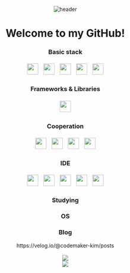 <div align="center">

![header](https://capsule-render.vercel.app/api?type=waving&color=timeGradient&height=200&section=header&text=KimSumin&fontSize=50&animation=twinkling&fontAlign=75)

# Welcome to my GitHub! 
<h3>Basic stack</h3>
<div align="center">
  <img src="https://img.shields.io/badge/HTML5-E34F26?style=for-the-badge&logo=HTML5&logoColor=white" style="height: 30px; margin: 5px;">
  <img src="https://img.shields.io/badge/CSS3-1572B6?style=for-the-badge&logo=CSS3&logoColor=white" style="height: 30px; margin: 5px;">
  <img src="https://img.shields.io/badge/JavaScript-F7DF1E?style=for-the-badge&logo=JavaScript&logoColor=white" style="height: 30px; margin: 5px;">
  <img src="https://img.shields.io/badge/Java-007396?style=for-the-badge&logo=Java&logoColor=white" style="height: 30px; margin: 5px;">
  <img src="https://img.shields.io/badge/Python-3776AB?style=for-the-badge&logo=Python&logoColor=white" style="height: 30px; margin: 5px;">
</div>

<h3>Frameworks & Libraries</h3>
<div align="center">
  <img src="https://img.shields.io/badge/Spring%20Boot-6DB33F?style=for-the-badge&logo=Spring%20Boot&logoColor=white" style="height: 30px; margin: 5px;">
</div>

<h3>Cooperation</h3>
<div align="center">
  <img src="https://img.shields.io/badge/git-F05032?style=for-the-badge&logo=git&logoColor=white" style="height: 30px; margin: 5px;">
  <img src="https://img.shields.io/badge/github-181717?style=for-the-badge&logo=github&logoColor=white" style="height: 30px; margin: 5px;">
  <img src="https://img.shields.io/badge/gitkraken-179287?style=for-the-badge&logo=gitkraken&logoColor=white" style="height: 30px; margin: 5px;">
  <img src="https://img.shields.io/badge/notion-000000?style=for-the-badge&logo=notion&logoColor=white" style="height: 30px; margin: 5px;">
</div>

<h3>IDE</h3>
<div align="center">
  <img src="https://img.shields.io/badge/VSCODE-40AEF0?style=for-the-badge&logo=VSCODE&logoColor=white" style="height: 30px; margin: 5px;">
  <img src="https://img.shields.io/badge/intellij idea-000000?style=for-the-badge&logo=intellijidea&logoColor=white" style="height: 30px; margin: 5px;">
  <img src="https://img.shields.io/badge/eclipse-2C2255?style=for-the-badge&logo=eclipse&logoColor=white" style="height: 30px; margin: 5px;">
  <img src="https://img.shields.io/badge/google colab-F9AB00?style=for-the-badge&logo=google colab&logoColor=white" style="height: 30px; margin: 5px;">
  <img src="https://img.shields.io/badge/jupyter-F37626?style=for-the-badge&logo=jupyter&logoColor=white" style="height: 30px; margin: 5px;">
</div>

<h3>Studying</h3>
<div align="center">
</div>

<h3>OS</h3>
<div align="center">
</div>

<h3>Blog</h3>
<div align="center">
  https://velog.io/@codemaker-kim/posts
</div>


<br/>
<img src="https://github-readme-stats.vercel.app/api?username=codemaker-kim&show_icons=true" /> <br/>
<img src="https://github-readme-stats.vercel.app/api/top-langs/?username=codemaker-kim&hide=jupyter%20notebook&layout=compact" /> <br/>


</div>
<br/>
<br/>

<!--
**codemaker-kim/codemaker-kim** is a ✨ _special_ ✨ repository because its `README.md` (this file) appears on your GitHub profile.

Here are some ideas to get you started:

- 🔭 I’m currently working on ...
- 🌱 I’m currently learning ...
- 👯 I’m looking to collaborate on ...
- 🤔 I’m looking for help with ...
- 💬 Ask me about ...
- 📫 How to reach me: ...
- 😄 Pronouns: ...
- ⚡ Fun fact: ...
-->
